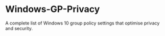 # Windows-GP-Privacy

A complete list of Windows 10 group policy settings that optimise privacy and security.
